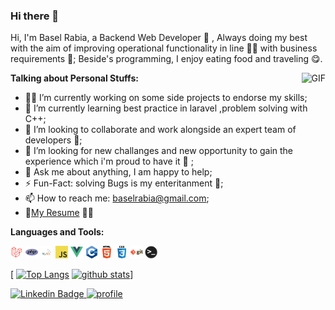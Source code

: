 ### Hi there 👋


Hi, I'm Basel Rabia, a Backend Web Developer 🚀 , Always doing my best with the aim of improving operational functionality in line 👨‍💻
with business requirements 🤝; Beside's programming, I enjoy eating food and traveling 😋.

  <img align="right" alt="GIF" src="https://media.giphy.com/media/836HiJc7pgzy8iNXCn/giphy.gif" />
  
**Talking about Personal Stuffs:**

- 👨‍💻 I’m currently working on some side projects to endorse my skills;
- 🌱 I’m currently learning best practice in laravel ,problem solving with C++; 
- 👯 I’m looking to collaborate and work alongside an expert team of developers 🤝;
- 🤔 I’m looking for new challanges and new opportunity to gain the experience which i'm proud to have it 🤩 ;
- 💬 Ask me about anything, I am happy to help;
- ⚡️ Fun-Fact: solving Bugs is my enteritanment 🤗;
- 📫 How to reach me: baselrabia@gmail.com;
- 📝[My Resume](https://drive.google.com/file/d/1mkzKIVPcGhmfLsIcM0uHftK8WUlG1vR1/view) 👨‍💻

**Languages and Tools:**  

<code><img height="20" src="https://raw.githubusercontent.com/github/explore/80688e429a7d4ef2fca1e82350fe8e3517d3494d/topics/laravel/laravel.png"></code>
<code><img height="20" src="https://raw.githubusercontent.com/github/explore/80688e429a7d4ef2fca1e82350fe8e3517d3494d/topics/php/php.png"></code>
<code><img height="20" src="https://raw.githubusercontent.com/github/explore/80688e429a7d4ef2fca1e82350fe8e3517d3494d/topics/mysql/mysql.png"></code>
<code><img height="20" src="https://raw.githubusercontent.com/github/explore/80688e429a7d4ef2fca1e82350fe8e3517d3494d/topics/javascript/javascript.png"></code>
<code><img height="20" src="https://raw.githubusercontent.com/github/explore/80688e429a7d4ef2fca1e82350fe8e3517d3494d/topics/vue/vue.png"></code>
<code><img height="20" src="https://raw.githubusercontent.com/github/explore/80688e429a7d4ef2fca1e82350fe8e3517d3494d/topics/cpp/cpp.png"></code>
<code><img height="20" src="https://raw.githubusercontent.com/github/explore/80688e429a7d4ef2fca1e82350fe8e3517d3494d/topics/html/html.png"></code>
<code><img height="20" src="https://raw.githubusercontent.com/github/explore/80688e429a7d4ef2fca1e82350fe8e3517d3494d/topics/css/css.png"></code>
<code><img height="20" src="https://raw.githubusercontent.com/github/explore/80688e429a7d4ef2fca1e82350fe8e3517d3494d/topics/git/git.png"></code>
<code><img height="20" src="https://raw.githubusercontent.com/github/explore/80688e429a7d4ef2fca1e82350fe8e3517d3494d/topics/terminal/terminal.png"></code>



<!--
**baselrabia/baselrabia** is a ✨ _special_ ✨ repository because its `README.md` (this file) appears on your GitHub profile.

Here are some ideas to get you started:

- 🔭 I’m currently working on ...
- 🌱 I’m currently learning ...
- 👯 I’m looking to collaborate on ...
- 🤔 I’m looking for help with ...
- 💬 Ask me about ...
- 📫 How to reach me: ...
- 😄 Pronouns: ...
- ⚡ Fun fact: ...
-->

[ [![Top Langs](https://github-readme-stats.vercel.app/api/top-langs/?username=baselrabia&layout=compact)](https://github-readme-stats.vercel.app/api/top-langs/?username=baselrabia)
[![github stats](https://github-readme-stats.vercel.app/api?username=baselrabia )](https://github-readme-stats.vercel.app/api/?username=baselrabia)]
 
[![Linkedin Badge](https://img.shields.io/badge/-Basel%20Rabia-292929?style=flat-square&logo=Linkedin&logoColor=white&link=https://www.linkedin.com/in/baselrabia/)
![profile](https://gpvc.arturio.dev/baselrabia)](https://www.linkedin.com/in/baselrabia/)
